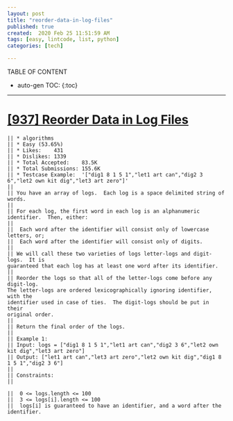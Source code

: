 ```yaml
---
layout: post
title: "reorder-data-in-log-files"
published: true
created:  2020 Feb 25 11:51:59 AM
tags: [easy, lintcode, list, python]
categories: [tech]

---
```


TABLE OF CONTENT

* auto-gen TOC:
{:toc}

- - -

# [[937] Reorder Data in Log Files](https://leetcode.com/problems/reorder-data-in-log-files/description/)

    || * algorithms
    || * Easy (53.65%)
    || * Likes:    431
    || * Dislikes: 1339
    || * Total Accepted:    83.5K
    || * Total Submissions: 155.6K
    || * Testcase Example:  '["dig1 8 1 5 1","let1 art can","dig2 3 6","let2 own kit dig","let3 art zero"]'
    || 
    || You have an array of logs.  Each log is a space delimited string of words.
    || 
    || For each log, the first word in each log is an alphanumeric identifier.  Then, either:
    || 
    || 	Each word after the identifier will consist only of lowercase letters, or;
    || 	Each word after the identifier will consist only of digits.
    || 
    || We will call these two varieties of logs letter-logs and digit-logs.  It is
    guaranteed that each log has at least one word after its identifier.
    || 
    || Reorder the logs so that all of the letter-logs come before any digit-log. 
    The letter-logs are ordered lexicographically ignoring identifier, with the
    identifier used in case of ties.  The digit-logs should be put in their
    original order.
    || 
    || Return the final order of the logs.
    || 
    || Example 1:
    || Input: logs = ["dig1 8 1 5 1","let1 art can","dig2 3 6","let2 own kit dig","let3 art zero"]
    || Output: ["let1 art can","let3 art zero","let2 own kit dig","dig1 8 1 5 1","dig2 3 6"]
    || 
    || Constraints:
    || 

    || 	0 <= logs.length <= 100
    || 	3 <= logs[i].length <= 100
    || 	logs[i] is guaranteed to have an identifier, and a word after the identifier.
